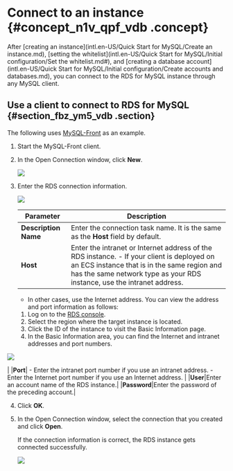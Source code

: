 # Connect to an instance {#concept_n1v_qpf_vdb .concept}

After [creating an instance](intl.en-US/Quick Start for MySQL/Create an instance.md), [setting the whitelist](intl.en-US/Quick Start for MySQL/Initial configuration/Set the whitelist.md#), and [creating a database account](intl.en-US/Quick Start for MySQL/Initial configuration/Create accounts and databases.md), you can connect to the RDS for MySQL instance through any MySQL client.

## Use a client to connect to RDS for MySQL {#section_fbz_ym5_vdb .section}

The following uses [MySQL-Front](http://www.mysqlfront.de/) as an example.

1.  Start the MySQL-Front client.
2.  In the Open Connection window, click **New**.

    ![](http://static-aliyun-doc.oss-cn-hangzhou.aliyuncs.com/assets/img/7823/15503045032607_en-US.png)

3.  Enter the RDS connection information.

    ![](http://static-aliyun-doc.oss-cn-hangzhou.aliyuncs.com/assets/img/7823/15503045032608_en-US.png)

    |Parameter|Description|
    |---------|-----------|
    |**Description Name**|Enter the connection task name. It is the same as the **Host** field by default.|
    |**Host**|Enter the intranet or Internet address of the RDS instance.    -   If your client is deployed on an ECS instance that is in the same region and has the same network type as your RDS instance, use the intranet address.
    -   In other cases, use the Internet address.
You can view the address and port information as follows:

    1.  Log on to the [RDS console](https://rds.console.aliyun.com/?spm=a2c63.p38356.a3.3.37eb609eGtv1CF).
    2.  Select the region where the target instance is located.
    3.  Click the ID of the instance to visit the Basic Information page.
    4.  In the Basic Information area, you can find the Internet and intranet addresses and port numbers.

![](http://static-aliyun-doc.oss-cn-hangzhou.aliyuncs.com/assets/img/7823/15503045032609_en-US.png)

|
    |**Port**|     -   Enter the intranet port number if you use an intranet address.
    -   Enter the Internet port number if you use an Internet address.
 |
    |**User**|Enter an account name of the RDS instance.|
    |**Password**|Enter the password of the preceding account.|

4.  Click **OK**.
5.  In the Open Connection window, select the connection that you created and click **Open**.

    If the connection information is correct, the RDS instance gets connected successfully.

    ![](http://static-aliyun-doc.oss-cn-hangzhou.aliyuncs.com/assets/img/7823/15503045032610_en-US.png)



